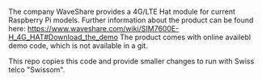 The company WaveShare provides a 4G/LTE Hat module for current Raspberry Pi models.
Further information about the product can be found here: https://www.waveshare.com/wiki/SIM7600E-H_4G_HAT#Download_the_demo
The product comes with online availebl demo code, which is not available in a git.

This repo copies this code and provide smaller changes to run with Swiss telco "Swissom".
